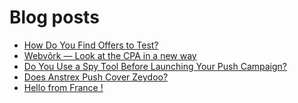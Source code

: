 # Blog posts
<!-- BLOG-POST-LIST:START -->
- [How Do You Find Offers to Test?](https://afflift.com/f/threads/how-do-you-find-offers-to-test.10678/)
- [Webvõrk — Look at the CPA in a new way](https://afflift.com/f/threads/webv%C3%B5rk-%E2%80%94-look-at-the-cpa-in-a-new-way.2820/)
- [Do You Use a Spy Tool Before Launching Your Push Campaign?](https://afflift.com/f/threads/do-you-use-a-spy-tool-before-launching-your-push-campaign.10677/)
- [Does Anstrex Push Cover Zeydoo?](https://afflift.com/f/threads/does-anstrex-push-cover-zeydoo.10674/)
- [Hello from France !](https://afflift.com/f/threads/hello-from-france.10667/)
<!-- BLOG-POST-LIST:END -->
